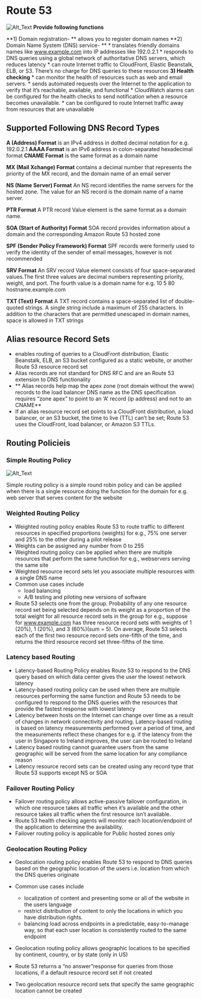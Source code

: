 # Route 53

![Alt_Text](https://cloudacademy.com/blog/wp-content/uploads/2015/08/route-53-latency.png "Route 53")
**Provide following functions**

**1) Domain registration- **
allows you to register domain names
**2) Domain Name System (DNS) service- **
	* translates friendly domains names like www.example.com into IP 	addresses like 192.0.2.1
	* responds to DNS queries using a global network of authoritative DNS 	servers, which reduces latency
	* can route Internet traffic to CloudFront, Elastic Beanstalk, ELB, or 	S3. There’s no charge for DNS queries to these resources
**3) Health checking**
	* can monitor the health of resources such as web and email servers.
	* sends automated requests over the Internet to the application to
	verify that it’s reachable, available, and functional
	* CloudWatch alarms can be configured for the health checks to send 	notification when a resource becomes unavailable.
	* can be configured to route Internet traffic away from resources that 	are unavailable

## Supported Following DNS Record Types

**A (Address) Format**
	is an IPv4 address in dotted decimal notation for e.g. 192.0.2.1
**AAAA Format**
	is an IPv6 address in colon-separated hexadecimal format
**CNAME Format**
	is the same format as a domain name

**MX (Mail Xchange) Format**
contains a decimal number that represents the priority of the MX record, and the domain name of an email server

**NS (Name Server) Format**
An NS record identifies the name servers for the hosted zone. The value for an NS record is the domain name of a name server.

**PTR Format**
A PTR record Value element is the same format as a domain name.

**SOA (Start of Authority) Format**
SOA record provides information about a domain and the corresponding Amazon Route 53 hosted zone

**SPF (Sender Policy Framework) Format**
SPF records were formerly used to verify the identity of the sender of email messages, however is not recommended

**SRV Format**
An SRV record Value element consists of four space-separated values.The first three values are decimal numbers representing priority, weight, and port. The fourth value is a domain name for e.g. 10 5 80 hostname.example.com

**TXT (Text) Format**
A TXT record contains a space-separated list of double-quoted strings. A single string include a maximum of 255 characters. In addition to the characters that are permitted unescaped in domain names, space
is allowed in TXT strings


## Alias resource Record Sets

* enables routing of queries to a CloudFront distribution, Elastic Beanstalk, ELB, an S3 bucket configured as a static website, or another Route 53 resource record set
* Alias records are not standard for DNS RFC and are an Route 53 extension to DNS functionality
* ** Alias records help map the apex zone (root domain without the www) records to the load balancer DNS name as the DNS specification requires “zone apex” to point to an ‘A’ record (ip address) and not to an CNAME**
* If an alias resource record set points to a CloudFront distribution, a load balancer, or an S3 bucket, the time to live (TTL) can’t be set; Route 53 uses the CloudFront, load balancer, or Amazon S3 TTLs.



## Routing Policieis



### Simple Routing Policy
![Alt_Text]()
 
Simple routing policy is a simple round robin policy and can be applied when there is a single resource doing the function for the domain for e.g. web server that serves content for the website



### Weighted Routing Policy


* Weighted routing policy enables Route 53 to route traffic to different resources in specified proportions (weights) for e.g., 75% one server and 25% to the other during a pilot release
* Weights can be assigned any number from 0 to 255
* Weighted routing policy can be applied when there are multiple resources that perform the same function for e.g., webservers serving the same site
* Weighted resource record sets let you associate multiple resources with a single DNS name
* Common use cases include
	* load balancing
	* A/B testing and piloting new versions of software
* Route 53 selects one from the group. Probability of any one resource record set being selected depends on its weight as a proportion of the total weight for all resource record sets in the group for e.g., suppose for www.example.com has three resource record sets with weights of 1 (20%), 1 (20%), and 3 (60%)(sum = 5). On average, Route 53 selects each of the first two resource record sets one-fifth of the time, and returns the third resource record set three-fifths of the time.


### Latency based Routing


* Latency-based Routing Policy enables Route 53 to respond to the DNS query based on which data center gives the user the lowest network latency
* Latency-based routing policy can be used when there are multiple resources performing the same function and Route 53 needs to be configured to respond to the DNS queries with the resources that provide the fastest response with lowest latency
* Latency between hosts on the Internet can change over time as a result of changes in network connectivity and routing. Latency-based routing is based on latency measurements performed over a period of time, and the measurements reflect these changes for e.g. if the latency from the user in Singapore to Ireland improves, the user can be routed to Ireland
* Latency based routing cannot guarantee users from the same geographic will be served from the same location for any compliance reason
* Latency resource record sets can be created using any record type that Route 53 supports except NS or SOA



### Failover Routing Policy

* Failover routing policy allows active-passive failover configuration, in which one resource takes all traffic when it’s available and the other resource takes all traffic when the first resource isn’t available.
* Route 53 health checking agents will monitor each location/endpoint of the application to determine the availability.
* Failover routing policy is applicable for Public hosted zones only


### Geolocation Routing Policy

* Geolocation routing policy enables Route 53 to respond to DNS queries based on the geographic location of the users i.e. location from which the DNS queries originate
* Common use cases include
	* localization of content and presenting some or all of the website in 	the users language
	* restrict distribution of content to only the locations in which you 	have distribution rights.
	* balancing load across endpoints in a predictable, easy-to-manage way, 	so that each user location is consistently routed to the same endpoint

* Geolocation routing policy allows geographic locations to be specified by continent, country, or by state (only in US)
* Route 53 returns a “no answer”response for queries from those locations, if a default resource record set if not created
* Two geolocation resource record sets that specify the same geographic location cannot be created

